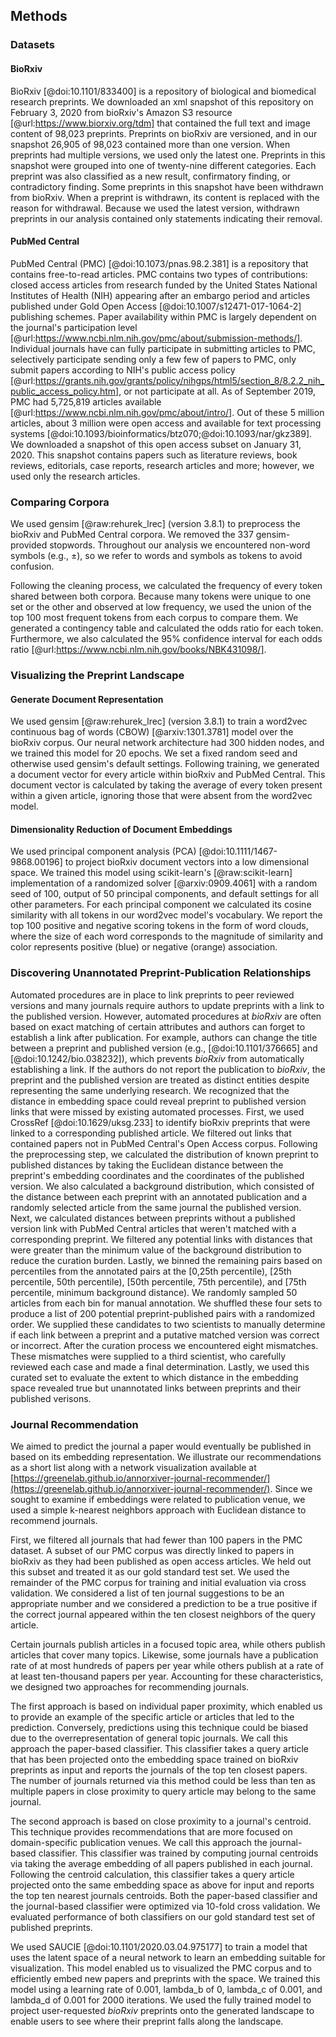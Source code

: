 ## Methods

### Datasets

#### BioRxiv
BioRxiv [@doi:10.1101/833400] is a repository of biological and biomedical research preprints.
We downloaded an xml snapshot of this repository on February 3, 2020 from   bioRxiv's Amazon S3 resource [@url:https://www.biorxiv.org/tdm] that contained the full text and image content of 98,023 preprints.
Preprints on bioRxiv are versioned, and in our snapshot 26,905 of 98,023 contained more than one version.
When preprints had multiple versions, we used only the latest one. 
Preprints in this snapshot were grouped into one of twenty-nine different categories.
Each preprint was also classified as a new result, confirmatory finding, or contradictory finding.
Some preprints in this snapshot have been withdrawn from bioRxiv.
When a preprint is withdrawn, its content is replaced with the reason for withdrawal.
Because we used the latest version, withdrawn preprints in our analysis contained only statements indicating their removal.

#### PubMed Central
PubMed Central (PMC) [@doi:10.1073/pnas.98.2.381] is a repository that contains free-to-read articles.
PMC contains two types of contributions: closed access articles from research funded by the United States National Institutes of Health (NIH) appearing after an embargo period and articles published under Gold Open Access [@doi:10.1007/s12471-017-1064-2] publishing schemes.
Paper availability within PMC is largely dependent on the journal's participation level [@url:https://www.ncbi.nlm.nih.gov/pmc/about/submission-methods/].
Individual journals have can fully participate in submitting articles to PMC, selectively participate sending only a few few of papers to PMC, only submit papers according to NIH's public access policy [@url:https://grants.nih.gov/grants/policy/nihgps/html5/section_8/8.2.2_nih_public_access_policy.htm], or not participate at all.
As of September 2019, PMC had 5,725,819 articles available [@url:https://www.ncbi.nlm.nih.gov/pmc/about/intro/].
Out of these 5 million articles, about 3 million were open access and available for text processing systems [@doi:10.1093/bioinformatics/btz070;@doi:10.1093/nar/gkz389].
We downloaded a snapshot of this open access subset on January 31, 2020.
This snapshot contains papers such as literature reviews, book reviews, editorials, case reports, research articles and more; however, we used only the research articles.

### Comparing Corpora
We used gensim [@raw:rehurek_lrec] (version 3.8.1) to preprocess the bioRxiv and PubMed Central corpora.
We removed the 337 gensim-provided stopwords.
Throughout our analysis we encountered non-word symbols (e.g., $\pm$), so we refer to words and symbols as tokens to avoid confusion.

Following the cleaning process, we calculated the frequency of every token shared between both corpora.
Because many tokens were unique to one set or the other and observed at low frequency, we used the union of the top 100 most frequent tokens from each corpus to compare them.
We generated a contingency table and calculated the odds ratio for each token.
Furthermore, we also calculated the 95% confidence interval for each odds ratio [@url:https://www.ncbi.nlm.nih.gov/books/NBK431098/].

### Visualizing the Preprint Landscape

#### Generate Document Representation
We used gensim [@raw:rehurek_lrec] (version 3.8.1) to train a word2vec continuous bag of words (CBOW) [@arxiv:1301.3781] model over the bioRxiv corpus. 
Our neural network architecture had 300 hidden nodes, and we trained this model for 20 epochs.
We set a fixed random seed and otherwise used gensim's default settings.
Following training, we generated a document vector for every article within bioRxiv and PubMed Central.
This document vector is calculated by taking the average of every token present within a given article, ignoring those that were absent from the word2vec model.

#### Dimensionality Reduction of Document Embeddings
We used principal component analysis (PCA) [@doi:10.1111/1467-9868.00196] to project bioRxiv document vectors into a low dimensional space.
We trained this model using scikit-learn's [@raw:scikit-learn] implementation of a randomized solver [@arxiv:0909.4061] with a random seed of 100, output of 50 principal components, and default settings for all other parameters.
For each principal component we calculated its cosine similarity with  all tokens in our word2vec model's vocabulary.
We report the top 100 positive and negative scoring tokens in the form of  word clouds, where the size of each word corresponds to the magnitude of similarity and color represents positive (blue) or negative (orange) association.

### Discovering Unannotated Preprint-Publication Relationships

Automated procedures are in place to link preprints to peer reviewed versions and many journals require authors to update preprints with a link to the published version.
However, automated procedures at _bioRxiv_ are often based on exact matching of certain attributes and authors can forget to establish a link after publication.
For example, authors can change the title between a preprint and published version (e.g., [@doi:10.1101/376665] and [@doi:10.1242/bio.038232]), which prevents _bioRxiv_ from automatically establishing a link.
If the authors do not report the publication to _bioRxiv_, the preprint and the published version are treated as distinct entities despite representing the same underlying research. 
We recognized that the distance in embedding space could reveal preprint to published version links that were missed by existing automated processes.
First, we used CrossRef [@doi:10.1629/uksg.233] to identify bioRxiv preprints that were linked to a corresponding published article.
We filtered out links that contained papers not in PubMed Central's Open Access corpus.
Following the preprocessing step, we calculated the distribution of known preprint to published distances by taking the Euclidean distance between the preprint's embedding coordinates and the coordinates of the published version.
We also calculated a background distribution, which consisted of the distance between each preprint with an annotated publication and a randomly selected article from the same journal the published version.
Next, we calculated distances between preprints without a published version link with PubMed Central articles that weren't matched with a corresponding preprint.
We filtered any potential links with distances that were greater than the minimum value of the background distribution to reduce the curation burden.
Lastly, we binned the remaining pairs based on percentiles from the annotated pairs at the [0,25th percentile), [25th percentile, 50th percentile), [50th percentile, 75th percentile), and [75th percentile, minimum background distance).
We randomly sampled 50 articles from each bin for manual annotation.
We shuffled these four sets to produce a list of 200 potential preprint-published pairs with a randomized order.
We supplied these candidates to two scientists to manually determine if each link between a preprint and a putative matched version was correct or incorrect.
After the curation process we encountered eight mismatches.
These mismatches were supplied to a third scientist, who carefully reviewed each case and made a final determination.
Lastly, we used this curated set to evaluate the extent to which distance in the embedding space revealed true but unannotated links between preprints and their published verisons.

### Journal Recommendation

We aimed to predict the journal a paper would eventually be published in based on its embedding representation.
We illustrate our recommendations as a short list along with a network visualization available at [https://greenelab.github.io/annorxiver-journal-recommender/](https://greenelab.github.io/annorxiver-journal-recommender/).
Since we sought to examine if embeddings were related to publication venue, we used a simple k-nearest neighbors approach with Euclidean distance to recommend journals.

First, we filtered all journals that had fewer than 100 papers in the PMC dataset.
A subset of our PMC corpus was directly linked to papers in bioRxiv as they had been published as open access articles.
We held out this subset and treated it as our gold standard test set.
We used the remainder of the PMC corpus for training and initial evaluation via cross validation.
We considered a list of ten journal suggestions to be an appropriate number and we considered a prediction to be a true positive if the correct journal appeared within the ten closest neighbors of the query article.

Certain journals publish articles in a focused topic area, while others publish articles that cover many topics.
Likewise, some journals have a publication rate of at most hundreds of papers per year while others publish at a rate of at least ten-thousand papers per year.
Accounting for these characteristics, we designed two approaches for recommending journals.

The first approach is based on individual paper proximity, which enabled us to provide an example of the specific article or articles that led to the prediction.
Conversely, predictions using this technique could be biased due to the overrepresentation of general topic journals.
We call this approach the paper-based classifier.
This classifier takes a query article that has been projected onto the embedding space trained on bioRxiv preprints as input and reports the journals of the top ten closest papers.
The number of journals returned via this method could be less than ten as multiple papers in close proximity to query article may belong to the same journal. 

The second approach is based on close proximity to a journal's centroid.
This technique provides recommendations that are more focused on domain-specific publication venues.
We call this approach the journal-based classifier.
This classifier was trained by computing journal centroids via taking the average embedding of all papers published in each journal.
Following the centroid calculation, this classifier takes a query article projected onto the same embedding space as above for input and reports the top ten nearest journals centroids.
Both the paper-based classifier and the journal-based classifier were optimized via 10-fold cross validation.
We evaluated performance of both classifiers on our gold standard test set of published preprints.

We used SAUCIE [@doi:10.1101/2020.03.04.975177] to train a model that uses the latent space of a neural network to learn an embedding suitable for visualization.
This model enabled us to visualized the PMC corpus and to efficiently embed new papers and preprints with the space.
We trained this model using a learning rate of 0.001, lambda_b of 0, lambda_c of 0.001, and lambda_d of 0.001 for 2000 iterations.
We used the fully trained model to project user-requested _bioRxiv_ preprints onto the generated landscape to enable users to see where their preprint falls along the landscape.
